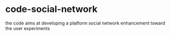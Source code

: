 # code-social-network
the code aims at developing a platform social network enhancement toward the user experiments
